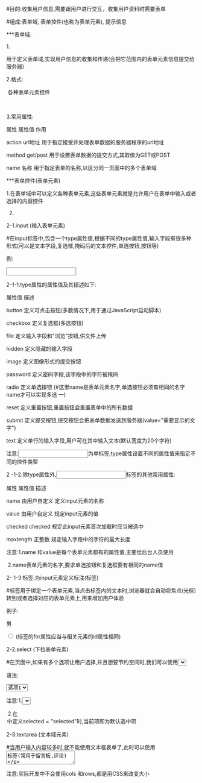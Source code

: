 #目的:收集用户信息,需要跟用户进行交互，收集用户资料时需要表单

#组成:表单域, 表单控件(也称为表单元素), 提示信息

***表单域:

1.<form></form>用于定义表单域,实现用户信息的收集和传递(会把它范围内的表单元素信息提交给服务器)

2.格式:<form action="url地址" method="提交方式" name="表单域名称">

​		 		各种表单元素控件

​		 </form>

3.常用属性:

属性           属性值           作用

action        url地址          用于指定接受并处理表单数据的服务器程序的url地址

method     get/post        用于设置表单数据的提交方式,其取值为GET或POST

name         名称                用于指定表单的名称,以区分同一页面中的多个表单域

***表单控件(表单元素)

1.在表单域中可以定义各种表单元素,这些表单元素就是允许用户在表单中输入或者选择的内容控件

2.

2-1.input (输入表单元素)

#在input标签中,包含一个type属性值,根据不同的type属性值,输入字段有很多种形式(可以是文本字段,复选框,掩码后的文本控件,单选按钮,按钮等)

例:

<input type="属性值" name="表单元素名字"/>

2-1-1.type属性的属性值及其描述如下:

属性值        描述

button        定义可点击按钮(多数情况下,用于通过JavaScript启动脚本)

checkbox    定义复选框(多选按钮)

file                定义输入字段和"浏览"按钮,供文件上传

hidden         定义隐藏的输入字段

image           定义图像形式的提交按钮

password     定义密码字段,该字段中的字符被掩码

radio             定义单选按钮  (#这里name是表单元素名字,单选按钮必须有相同的名字name才可以实现多选					   一)

reset             定义重置按钮,重置按钮会重置表单中的所有数据

submit          定义提交按钮,提交按钮会把表单数据发送到服务器(value="需要显示的文字")

text                定义单行的输入字段,用户可在其中输入文本(默认宽度为20个字符)   

注意:<input />为单标签,type属性设置不同的属性值来指定不同的控件类型

2 -1-2.除type属性外,<input>标签的其他常用属性:

属性              属性值                描述

name          由用户自定义       定义input元素的名称

value           由用户自定义       规定input元素的值

checked       checked              规定此input元素首次加载时应当被选中

maxlength     正整数               规定输入字段中的字符的最大长度

注意:1.name 和value是每个表单元素都有的属性值,主要给后台人员使用

​		 2.name表单元素的名字,要求单选按钮和复选框要有相同的name值

2- 1-3:<label>标签:为input元素定义标注(标签)

#<label>标签用于绑定一个表单元素,当点击<label>标签内的文本时,浏览器就会自动将焦点(光标)转到或者选择对应的表单元素上,用来增加用户体验

例子:

<label for="sex">男</label>

<input type="radio" name="sex" id="sex" /> (标签的for属性应当与相关元素的id属性相同)

2-2.select (下拉表单元素)

#在页面中,如果有多个选项让用户选择,并且想要节约空间时,我们可以使用<select>标签控件定义下拉列表

语法:

<select>
    <option>选项1</option>
    <option>选项2</option>
    <option>选项3</option>
    ...
</select>

注意:1.<select>中至少包含一对<option>

​		 2.在<option>中定义selected = "selected"时,当前项即为默认选中项

2-3.textarea (文本域元素)

#当用户输入内容较多时,就不能使用文本框表单了,此时可以使用<textarea>标签(常用于留言板,评论)

#在表单元素中,<textarea>标签用于定义多行文本输入的控件

语法:

<textarea cols="每行中的字符数" rows="显示的行数"></textarea>

注意:实际开发中不会使用cols 和rows,都是用CSS来改变大小